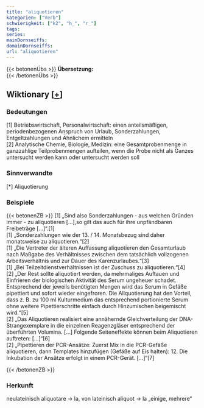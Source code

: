 ```yaml
---
title: "aliquotieren"
kategorien: ["Verb"]
schwierigkeit: ["k2", "h_", "r_"]
tags:
series:
mainDornseiffs:
domainDornseiffs:
url: "aliquotieren"
---
```


{{< betonenÜbs >}}
**Übersetzung:**  
{{< /betonenÜbs >}}

## Wiktionary [[+](https://de.wiktionary.org/wiki/aliquotieren)]

### Bedeutungen
[1] Betriebswirtschaft, Personalwirtschaft: einen anteilsmäßigen, periodenbezogenen Anspruch von Urlaub, Sonderzahlungen, Entgeltzahlungen und Ähnlichem ermitteln  
[2] Analytische Chemie, Biologie, Medizin: eine Gesamtprobenmenge in ganzzahlige Teilprobenmengen aufteilen, wenn die Probe nicht als Ganzes untersucht werden kann oder untersucht werden soll  

### Sinnverwandte
[*] Aliquotierung  

### Beispiele
{{< betonenZB >}}
[1] „Sind also Sonderzahlungen - aus welchen Gründen immer - zu aliquotieren […],so gilt das auch für ihre unpfändbaren Freibeträge […]“.[1]  
[1] „Sonderzahlungen wie der 13. / 14. Monatsbezug sind daher monatsweise zu aliquotieren.“[2]  
[1] „Die Vertreter der älteren Auffassung aliquotieren den Gesamturlaub nach Maßgabe des Verhältnisses zwischen dem tatsächlich vollzogenen Arbeitsverhältnis und zur Dauer des Karenzurlaubes.“[3]  
[1] „Bei Teilzeitdienstverhältnissen ist der Zuschuss zu aliquotieren.“[4]  
[2] „Der Rest sollte aliquotiert werden, da mehrmaliges Auftauen und Einfrieren der biologischen Aktivität des Serum ungeheuer schadet. Entsprechend der jeweils benötigten Mengen wird das Serum in Gefäße pipettiert und sofort wieder eingefroren. Die Aliquotierung hat den Vorteil, dass z. B. zu 100 ml Kulturmedium das entsprechend portionierte Serum ohne weitere Pipettierschritte einfach durch Hinzumischen beigemischt wird.“[5]  
[2] „Das Aliquotieren realisiert eine annähernde Gleichverteilung der DNA-Strangexemplare in die einzelnen Reagenzgläser entsprechend der überführten Volumina. […]  Folgende Seiteneffekte können beim Aliquotieren auftreten: […]“[6]  
[2] „Pipettieren der PCR-Ansätze: Zuerst Mix in die PCR-Gefäße aliquotieren, dann Templates hinzufügen (Gefäße auf Eis halten): 12. Die Inkubation der Ansätze erfolgt in einem PCR-Gerät. […]“[7]  

{{< /betonenZB >}}
### Herkunft
neulateinisch aliquotare → la, von lateinisch aliquot → la „einige, mehrere“  


